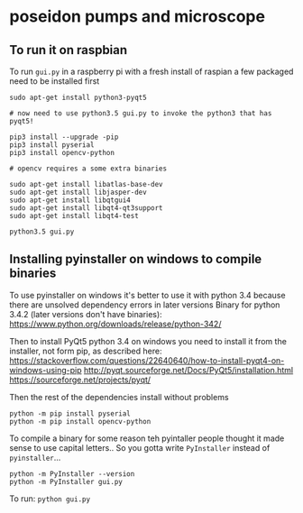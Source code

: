 # poseidon pumps and microscope


## To run it on raspbian

To run `gui.py` in a raspberry pi with a fresh install of raspian a few packaged need to be installed first

```
sudo apt-get install python3-pyqt5

# now need to use python3.5 gui.py to invoke the python3 that has pyqt5!

pip3 install --upgrade -pip
pip3 install pyserial
pip3 install opencv-python

# opencv requires a some extra binaries 

sudo apt-get install libatlas-base-dev
sudo apt-get install libjasper-dev
sudo apt-get install libqtgui4
sudo apt-get install libqt4-qt3support
sudo apt-get install libqt4-test

python3.5 gui.py
```


## Installing pyinstaller on windows to compile binaries

To use pyinstaller on windows it's better to use it with python 3.4 
because there are unsolved dependency errors in later versions 
Binary for python 3.4.2 (later versions don't have binaries): https://www.python.org/downloads/release/python-342/


Then to install PyQt5 python 3.4 on windows you need to install it from the installer, 
not form pip, as described here:
https://stackoverflow.com/questions/22640640/how-to-install-pyqt4-on-windows-using-pip
http://pyqt.sourceforge.net/Docs/PyQt5/installation.html
https://sourceforge.net/projects/pyqt/

Then the rest of the dependencies install without problems
```
python -m pip install pyserial
python -m pip install opencv-python
```
To compile a binary for some reason teh pyintaller people thought it made sense to use capital letters..
So you gotta write `PyInstaller` instead of `pyinstaller`...
```
python -m PyInstaller --version
python -m PyInstaller gui.py
```


To run: `python gui.py`
